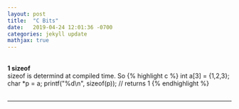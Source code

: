 ```yaml
---
layout: post
title:  "C Bits"
date:   2019-04-24 12:01:36 -0700
categories: jekyll update
mathjax: true
---
```


<br>
<b>1 sizeof</b><br>
sizeof is determind at compiled time. So
{% highlight c %}
int a[3] = {1,2,3};
char *p = a;
printf("%d\n", sizeof(p)); // returns 1
{% endhighlight %}
<br>

<br>
<!------------------------------------------------------------------------------------>
<hr>
<br>

<br>
<!------------------------------------------------------------------------------------>


